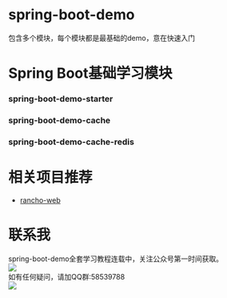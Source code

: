 # spring-boot-demo
包含多个模块，每个模块都是最基础的demo，意在快速入门
# Spring Boot基础学习模块
### spring-boot-demo-starter
### spring-boot-demo-cache<br>
### spring-boot-demo-cache-redis

# 相关项目推荐
* [rancho-web](https://github.com/rancho00/rancho-web)

# 联系我
spring-boot-demo全套学习教程连载中，关注公众号第一时间获取。<br>
![](https://github.com/rancho00/spring-boot-demo/blob/master/document/resource/8cm.jpg)<br>
如有任何疑问，请加QQ群:58539788<br>
![](https://github.com/rancho00/spring-boot-demo/blob/master/document/resource/qqgroup.png)<br>
